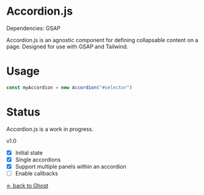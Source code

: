 # Accordion.js

Dependencies: GSAP

Accordion.js is an agnostic component for defining collapsable content on a page. Designed for use with GSAP and Tailwind.

# Usage

```javascript
const myAccordion = new Accordion("#selector")
```

# Status

Accordion.js is a work in progress.

v1.0
- [x] Initial state
- [x] Single accordions
- [x] Support multiple panels within an accordion
- [ ] Enable callbacks

[<- back to Ghost](https://github.com/terrainagency/Ghost)
